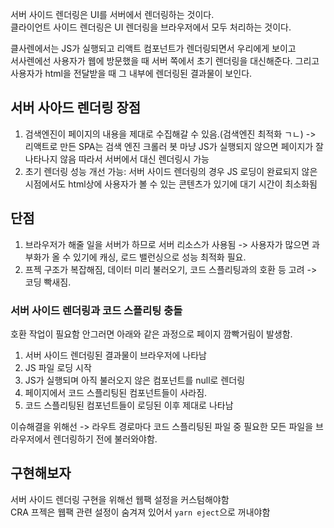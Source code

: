 서버 사이드 렌더링은 UI를 서버에서 렌더링하는 것이다. \
클라이언트 사이드 렌더링은 UI 렌더링을 브라우저에서 모두 처리하는 것이다.

클사렌에서는 JS가 실행되고 리액트 컴포넌트가 렌더링되면서 우리에게 보이고 \
서사렌에선 사용자가 웹에 방문했을 때 서버 쪽에서 초기 렌더링을 대신해준다. 그리고 사용자가 html을 전달받을 때 그 내부에 렌더링된 결과물이 보인다.

## 서버 사아드 렌더링 장점

1. 검색엔진이 페이지의 내용을 제대로 수집해갈 수 있음.(검색엔진 최적화 ㄱㄴ) -> 리액트로 만든 SPA는 검색 엔진 크롤러 봇 마냥 JS가 실행되지 않으면 페이지가 잘 나타나지 않음 따라서 서버에서 대신 렌더링시 가능
2. 초기 렌더링 성능 개선 가능: 서버 사이드 렌더링의 경우 JS 로딩이 완료되지 않은 시점에서도 html상에 사용자가 볼 수 있는 콘텐츠가 있기에 대기 시간이 최소화됨

## 단점

1. 브라우저가 해줄 일을 서버가 하므로 서버 리소스가 사용됨 -> 사용자가 많으면 과부화가 올 수 있기에 캐싱, 로드 밸런싱으로 성능 최적화 필요.
2. 프젝 구조가 복잡해짐, 데이터 미리 불러오기, 코드 스플리팅과의 호환 등 고려 -> 코딩 빡새짐.

### 서버 사이드 렌더링과 코드 스플리팅 충돌

호환 작업이 필요함 안그러면 아래와 같은 과정으로 페이지 깜빡거림이 발생함.

1. 서버 사이드 렌더링된 결과물이 브라우저에 나타남
2. JS 파일 로딩 시작
3. JS가 실행되며 아직 불러오지 않은 컴포넌트를 null로 렌더링
4. 페이지에서 코드 스플리팅된 컴포넌트들이 사라짐.
5. 코드 스플리팅된 컴포넌트들이 로딩된 이후 제대로 나타남

이슈해결을 위해선 -> 라우트 경로마다 코드 스플리팅된 파일 중 필요한 모든 파일을 브라우저에서 렌더링하기 전에 불러와야함.

## 구현해보자

서버 사이드 렌더링 구현을 위해선 웹팩 설정을 커스텀해야함 \
CRA 프젝은 웹팩 관련 설정이 숨겨져 있어서 `yarn eject`으로 꺼내야함

